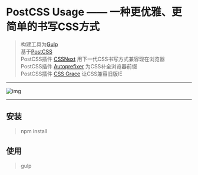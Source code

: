 # PostCSS Usage —— 一种更优雅、更简单的书写CSS方式

> 构建工具为[Gulp](https://github.com/gulpjs/gulp)    
> 基于[PostCSS](https://github.com/postcss/postcss)    
> PostCSS插件 [CSSNext](https://github.com/cssnext/cssnext) 用下一代CSS书写方式兼容现在浏览器    
> PostCSS插件 [Autoprefixer](https://github.com/postcss/autoprefixer) 为CSS补全浏览器前缀    
> PostCSS插件 [CSS Grace](https://github.com/cssdream/cssgrace) 让CSS兼容旧版IE     

---

![img](https://coding.net/u/givebest/p/postcss-usage/git/raw/master/src/img/csspost.png "postcss")

---

## 安装

> npm install	

## 使用

> gulp




	
